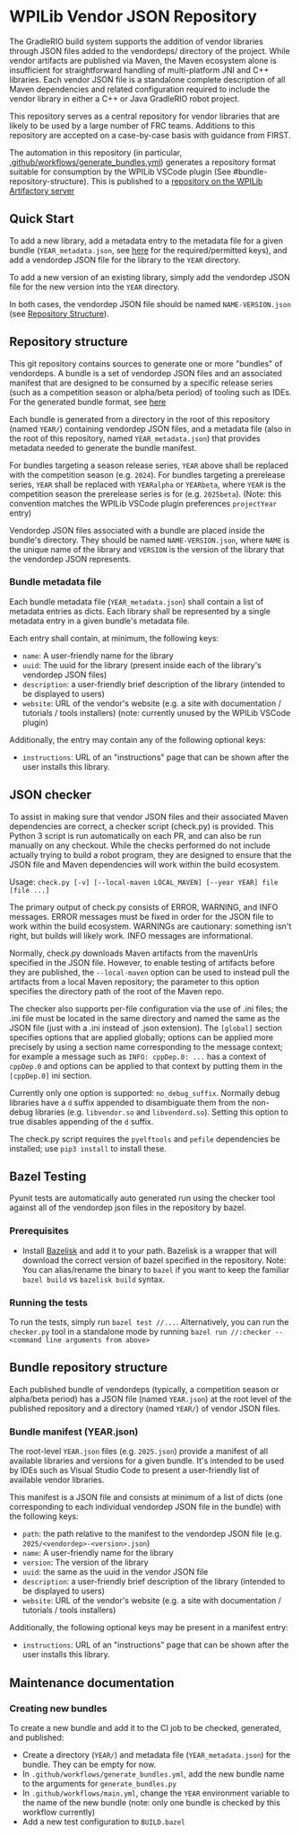 # WPILib Vendor JSON Repository

The GradleRIO build system supports the addition of vendor libraries through JSON files added to the vendordeps/ directory of the project.  While vendor artifacts are published via Maven, the Maven ecosystem alone is insufficient for straightforward handling of multi-platform JNI and C++ libraries.  Each vendor JSON file is a standalone complete description of all Maven dependencies and related configuration required to include the vendor library in either a C++ or Java GradleRIO robot project.

This repository serves as a central repository for vendor libraries that are likely to be used by a large number of FRC teams.  Additions to this repository are accepted on a case-by-case basis with guidance from FIRST.

The automation in this repository (in particular, [.github/workflows/generate_bundles.yml](.github/workflows/generate_bundles.yml)) generates a repository format suitable for consumption by the WPILib VSCode plugin (See #bundle-repository-structure). This is published to a [repository on the WPILib Artifactory server](https://frcmaven.wpi.edu/ui/native/vendordeps/vendordep-marketplace/)

## Quick Start

To add a new library, add a metadata entry to the metadata file for a given bundle (`YEAR_metadata.json`, see [here](#bundle-metadata-file) for the required/permitted keys), and add a vendordep JSON file for the library to the `YEAR` directory.

To add a new version of an existing library, simply add the vendordep JSON file for the new version into the `YEAR` directory.

In both cases, the vendordep JSON file should be named `NAME-VERSION.json` (see [Repository Structure](#repository-structure)).

## Repository structure

This git repository contains sources to generate one or more "bundles" of vendordeps. A bundle is a set of vendordep JSON files and an associated manifest that are designed to be consumed by a specific release series (such as a competition season or alpha/beta period) of tooling such as IDEs. For the generated bundle format, see [here](#bundle-repository-structure)

Each bundle is generated from a directory in the root of this repository (named `YEAR/`) containing vendordep JSON files, and a metadata file (also in the root of this repository, named `YEAR_metadata.json`) that provides metadata needed to generate the bundle manifest.

For bundles targeting a season release series, `YEAR` above shall be replaced with the competition season (e.g. `2024`). For bundles targeting a prerelease series, `YEAR` shall be replaced with `YEARalpha` or `YEARbeta`, where `YEAR` is the competition season the prerelease series is for (e.g. `2025beta`). (Note: this convention matches the WPILib VSCode plugin preferences `projectYear` entry)

Vendordep JSON files associated with a bundle are placed inside the bundle's directory. They should be named `NAME-VERSION.json`, where `NAME` is the unique name of the library and `VERSION` is the version of the library that the vendordep JSON represents.

### Bundle metadata file

Each bundle metadata file (`YEAR_metadata.json`) shall contain a list of metadata entries as dicts. Each library shall be represented by a single metadata entry in a given bundle's metadata file.

Each entry shall contain, at minimum, the following keys:

* `name`: A user-friendly name for the library
* `uuid`: The uuid for the library (present inside each of the library's vendordep JSON files)
* `description`: a user-friendly brief description of the library (intended to be displayed to users)
* `website`: URL of the vendor's website (e.g. a site with documentation / tutorials / tools installers) (note: currently unused by the WPILib VSCode plugin)

Additionally, the entry may contain any of the following optional keys:

* `instructions`: URL of an "instructions" page that can be shown after the user installs this library.

## JSON checker

To assist in making sure that vendor JSON files and their associated Maven dependencies are correct, a checker script (check.py) is provided.  This Python 3 script is run automatically on each PR, and can also be run manually on any checkout.  While the checks performed do not include actually trying to build a robot program, they are designed to ensure that the JSON file and Maven dependencies will work within the build ecosystem.

Usage: `check.py [-v] [--local-maven LOCAL_MAVEN] [--year YEAR] file [file ...]`

The primary output of check.py consists of ERROR, WARNING, and INFO messages.  ERROR messages must be fixed in order for the JSON file to work within the build ecosystem.  WARNINGs are cautionary: something isn't right, but builds will likely work.  INFO messages are informational.

Normally, check.py downloads Maven artifacts from the mavenUrls specified in the JSON file.  However, to enable testing of artifacts before they are published, the `--local-maven` option can be used to instead pull the artifacts from a local Maven repository; the parameter to this option specifies the directory path of the root of the Maven repo.

The checker also supports per-file configuration via the use of .ini files; the .ini file must be located in the same directory and named the same as the JSON file (just with a .ini instead of .json extension).  The `[global]` section specifies options that are applied globally; options can be applied more precisely by using a section name corresponding to the message context; for example a message such as `INFO: cppDep.0: ...` has a context of `cppDep.0` and options can be applied to that context by putting them in the `[cppDep.0]` ini section.

Currently only one option is supported: `no_debug_suffix`.  Normally debug libraries have a `d` suffix appended to disambiguate them from the non-debug libraries (e.g. `libvendor.so` and `libvendord.so`).  Setting this option to true disables appending of the `d` suffix.

The check.py script requires the `pyelftools` and `pefile` dependencies be installed; use `pip3 install` to install these.

## Bazel Testing
Pyunit tests are automatically auto generated run using the checker tool against all of the vendordep json files in the repository by bazel.

### Prerequisites
- Install [Bazelisk](https://github.com/bazelbuild/bazelisk/releases) and add it to your path. Bazelisk is a wrapper that will download the correct version of bazel specified in the repository. Note: You can alias/rename the binary to `bazel` if you want to keep the familiar `bazel build` vs `bazelisk build` syntax.

### Running the tests
To run the tests, simply run `bazel test //...`. Alternatively, you can run the `checker.py` tool in a standalone mode by running `bazel run //:checker -- <command line arguments from above>`

## Bundle repository structure

Each published bundle of vendordeps (typically, a competition season or alpha/beta period) has a JSON file (named `YEAR.json`) at the root level of the published repository and a directory (named `YEAR/`) of vendor JSON files.

### Bundle manifest (YEAR.json)

The root-level `YEAR.json` files (e.g. `2025.json`) provide a manifest of all available libraries and versions for a given bundle. It's intended to be used by IDEs such as Visual Studio Code to present a user-friendly list of available vendor libraries.

This manifest is a JSON file and consists at minimum of a list of dicts (one corresponding to each individual vendordep JSON file in the bundle) with the following keys:
* `path`: the path relative to the manifest to the vendordep JSON file (e.g. `2025/<vendordep>-<version>.json`)
* `name`: A user-friendly name for the library
* `version`: The version of the library
* `uuid`: the same as the uuid in the vendor JSON file
* `description`: a user-friendly brief description of the library (intended to be displayed to users)
* `website`: URL of the vendor's website (e.g. a site with documentation / tutorials / tools installers)

Additionally, the following optional keys may be present in a manifest entry:

* `instructions`: URL of an "instructions" page that can be shown after the user installs this library.

## Maintenance documentation

### Creating new bundles

To create a new bundle and add it to the CI job to be checked, generated, and published:

* Create a directory (`YEAR/`) and metadata file (`YEAR_metadata.json`) for the bundle. They can be empty for now.
* In `.github/workflows/generate_bundles.yml`, add the new bundle name to the arguments for `generate_bundles.py`
* In `.github/workflows/main.yml`, change the `YEAR` environment variable to the name of the new bundle (note: only one bundle is checked by this workflow currently)
* Add a new test configuration to `BUILD.bazel`

